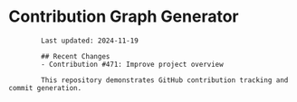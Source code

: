 # Contribution Graph Generator
            
            Last updated: 2024-11-19
            
            ## Recent Changes
            - Contribution #471: Improve project overview
            
            This repository demonstrates GitHub contribution tracking and commit generation.
        